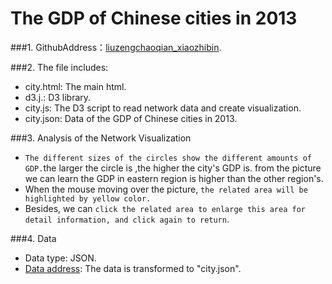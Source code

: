 ﻿﻿﻿﻿﻿The GDP of Chinese cities in 2013
============
###1. GithubAddress：[liuzengchaoqian_xiaozhibin](https://github.com/vis2014/Assignment3/tree/liuzengchaoqian_xiaozhibin).

###2. The file includes:

+ city.html: The main html.
+ d3.j.: D3 library.
+ city.js: The D3 script to read network data and create visualization.
+ city.json: Data of the GDP of Chinese cities in 2013.


###3. Analysis of the Network Visualization
+ `The different sizes of the circles show the different amounts of GDP.`the larger the circle is ,the higher the city's GDP is. from the picture we can learn the GDP in eastern region is higher than the other region's.
+ When the mouse moving over the picture, `the related area will be highlighted by yellow color.`
+ Besides, we can `click the related area to enlarge this area for detail information, and click again to return`.

###4. Data
+ Data type: JSON.
+ [Data address](http://bbs.hupu.com/8504286.html): The data is transformed  to "city.json".